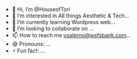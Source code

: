 - 👋 Hi, I’m @HouseofTori
- 👀 I’m interested in All things Aesthetic & Tech...
- 🌱 I’m currently learning Wordpress web...
- 💞️ I’m looking to collaborate on ...
- 📫 How to reach me vsalerno@wsfsbank.com...
- 😄 Pronouns: ...
- ⚡ Fun fact: ...

<!---
HouseofTori/HouseofTori is a ✨ special ✨ repository because its `README.md` (this file) appears on your GitHub profile.
You can click the Preview link to take a look at your changes.
--->
